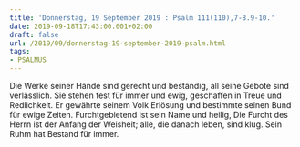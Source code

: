 ```yaml
---
title: 'Donnerstag, 19 September 2019 : Psalm 111(110),7-8.9-10.'
date: 2019-09-18T17:43:00.001+02:00
draft: false
url: /2019/09/donnerstag-19-september-2019-psalm.html
tags: 
- PSALMUS
---
```


Die Werke seiner Hände sind gerecht und beständig, all seine Gebote sind verlässlich. Sie stehen fest für immer und ewig, geschaffen in Treue und Redlichkeit. Er gewährte seinem Volk Erlösung und bestimmte seinen Bund für ewige Zeiten. Furchtgebietend ist sein Name und heilig, Die Furcht des Herrn ist der Anfang der Weisheit; alle, die danach leben, sind klug. Sein Ruhm hat Bestand für immer.